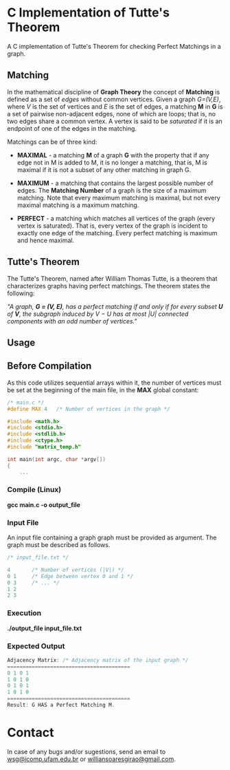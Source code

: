 # C Implementation of Tutte's Theorem
A C implementation of Tutte's Theorem for checking Perfect Matchings in a graph.

## Matching
In the mathematical discipline of **Graph Theory** the concept of **Matching** is defined as a set of *edges* without common vertices. Given a graph *G=(V,E)*, where *V* is the set of vertices and *E* is the set of edges, a matching **M** in **G** is a set of pairwise non-adjacent edges, none of which are loops; that is, no two edges share a common vertex. A vertex is said to be *saturated* if it is an endpoint of one of the edges in the matching.

Matchings can be of three kind:

* **MAXIMAL** - a matching **M** of a graph **G** with the property that if any edge not in M is added to M, it is no longer a matching, that is, M is maximal if it is not a subset of any other matching in graph G.

* **MAXIMUM** - a matching that contains the largest possible number of edges. The **Matching Number** of a graph is the size of a maximum matching. Note that every maximum matching is maximal, but not every maximal matching is a maximum matching.

* **PERFECT** - a matching which matches all vertices of the graph (every vertex is saturated). That is, every vertex of the graph is incident to exactly one edge of the matching. Every perfect matching is maximum and hence maximal.

## Tutte's Theorem

The Tutte's Theorem, named after William Thomas Tutte, is a theorem that characterizes graphs having perfect matchings. The theorem states the following:

*"A graph, **G = (V, E)**, has a perfect matching if and only if for every subset **U** of **V**, the subgraph induced by V − U has at most |U| connected components with an odd number of vertices."*

## Usage

## Before Compilation

As this code utilizes sequential arrays within it, the number of vertices must be set at the beginning of the main file, in the **MAX** global constant:

```c
/* main.c */
#define MAX 4   /* Number of vertices in the graph */

#include <math.h>
#include <stdio.h>
#include <stdlib.h>
#include <ctype.h>
#include "matrix_temp.h"    

int main(int argc, char *argv[]) 
{
    ...
```

### Compile (Linux)
**gcc main.c -o output_file**

### Input File

An input file containing a graph graph must be provided as argument. The graph must be described as follows.

```c
/* input_file.txt */

4       /* Number of vertices (|V|) */
0 1     /* Edge between vertex 0 and 1 */
0 3     /* ... */
1 2
2 3
```

### Execution
**./output_file input_file.txt**

### Expected Output

```c
Adjacency Matrix: /* Adjacency matrix of the input graph */
========================================
0 1 0 1 
1 0 1 0 
0 1 0 1 
1 0 1 0 
========================================
Result: G HAS a Perfect Matching M.
```

# Contact

In case of any bugs and/or sugestions, send an email to wsg@icomp.ufam.edu.br or williansoaresgirao@gmail.com.


